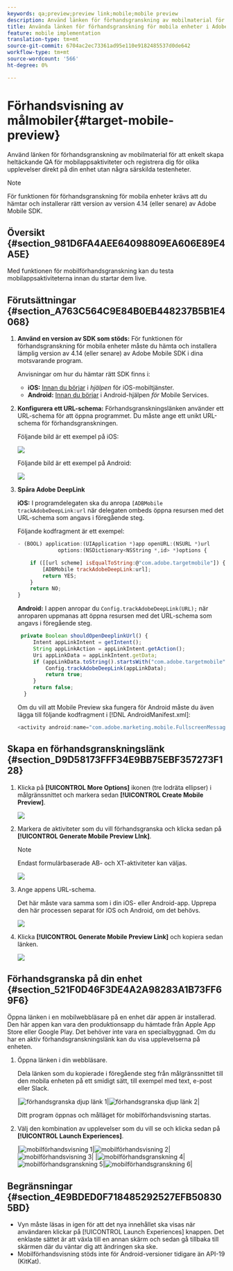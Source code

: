 ```yaml
---
keywords: qa;preview;preview link;mobile;mobile preview
description: Använd länken för förhandsgranskning av mobilmaterial för att enkelt skapa heltäckande QA för mobilappsaktiviteter och registrera dig för olika upplevelser direkt på din enhet utan några särskilda testenheter.
title: Använda länken för förhandsgranskning för mobila enheter i Adobe Target Mobile
feature: mobile implementation
translation-type: tm+mt
source-git-commit: 6704ac2ec73361ad95e110e9182485537d0de642
workflow-type: tm+mt
source-wordcount: '566'
ht-degree: 0%

---
```



# Förhandsvisning av målmobiler{#target-mobile-preview}

Använd länken för förhandsgranskning av mobilmaterial för att enkelt skapa heltäckande QA för mobilappsaktiviteter och registrera dig för olika upplevelser direkt på din enhet utan några särskilda testenheter.

>[!NOTE]
>
>För funktionen för förhandsgranskning för mobila enheter krävs att du hämtar och installerar rätt version av version 4.14 (eller senare) av Adobe Mobile SDK.

## Översikt {#section_981D6FA4AEE64098809EA606E89E4A5E}

Med funktionen för mobilförhandsgranskning kan du testa mobilappsaktiviteterna innan du startar dem live.

## Förutsättningar {#section_A763C564C9E84B0EB448237B5B1E4068}

1. **Använd en version av SDK som stöds:** För funktionen för förhandsgranskning för mobila enheter måste du hämta och installera lämplig version av 4.14 (eller senare) av Adobe Mobile SDK i dina motsvarande program.

   Anvisningar om hur du hämtar rätt SDK finns i:

   * **iOS:** [Innan du börjar](https://experienceleague.adobe.com/docs/mobile-services/ios/getting-started-ios/requirements.html) i *hjälpen* för iOS-mobiltjänster.
   * **Android:** [Innan du börjar](https://experienceleague.adobe.com/docs/mobile-services/android/getting-started-android/requirements.html) i Android-hjälpen *för* Mobile Services.

1. **Konfigurera ett URL-schema:** Förhandsgranskningslänken använder ett URL-schema för att öppna programmet. Du måste ange ett unikt URL-schema för förhandsgranskningen.

   Följande bild är ett exempel på iOS:

   ![](assets/mobile-preview-url-scheme-ios.png)

   Följande bild är ett exempel på Android:

   ![](assets/Android_Deeplink.png)

1. **Spåra Adobe DeepLink**

   **iOS:** I programdelegaten ska du anropa `[ADBMobile trackAdobeDeepLink:url` när delegaten ombeds öppna resursen med det URL-schema som angavs i föregående steg.

   Följande kodfragment är ett exempel:

   ```javascript
   - (BOOL) application:(UIApplication *)app openURL:(NSURL *)url 
                options:(NSDictionary<NSString *,id> *)options { 
   
       if ([[url scheme] isEqualToString:@"com.adobe.targetmobile"]) { 
           [ADBMobile trackAdobeDeepLink:url]; 
           return YES; 
       } 
       return NO; 
   } 
   ```

   **Android:** I appen anropar du `Config.trackAdobeDeepLink(URL);` när anroparen uppmanas att öppna resursen med det URL-schema som angavs i föregående steg.

   ```javascript
    private Boolean shouldOpenDeeplinkUrl() { 
        Intent appLinkIntent = getIntent(); 
        String appLinkAction = appLinkIntent.getAction(); 
        Uri appLinkData = appLinkIntent.getData; 
        if (appLinkData.toString().startsWith("com.adobe.targetmobile")) { 
            Config.trackAdobeDeepLink(appLinkData); 
            return true; 
        } 
        return false; 
     }
   ```

   Om du vill att Mobile Preview ska fungera för Android måste du även lägga till följande kodfragment i [!DNL AndroidManifest.xml]:

   ```javascript
   <activity android:name="com.adobe.marketing.mobile.FullscreenMessageActivity" />
   ```

## Skapa en förhandsgranskningslänk {#section_D9D58173FFF34E9BB75EBF357273F128}

1. Klicka på **[!UICONTROL More Options]** ikonen (tre lodräta ellipser) i målgränssnittet och markera sedan **[!UICONTROL Create Mobile Preview]**.

   ![](assets/mobile-preview-create.png)

1. Markera de aktiviteter som du vill förhandsgranska och klicka sedan på **[!UICONTROL Generate Mobile Preview LInk]**.

   >[!NOTE]
   >
   >Endast formulärbaserade AB- och XT-aktiviteter kan väljas.

   ![](assets/mobile-preview-select-activities.png)

1. Ange appens URL-schema.

   Det här måste vara samma som i din iOS- eller Android-app. Upprepa den här processen separat för iOS och Android, om det behövs.

   ![](assets/mobile-preview-enter-url-scheme.png)

1. Klicka **[!UICONTROL Generate Mobile Preview Link]** och kopiera sedan länken.

   ![](assets/mobile-preview-generate-and-copy.png)

## Förhandsgranska på din enhet {#section_521F0D46F3DE4A2A98283A1B73FF69F6}

Öppna länken i en mobilwebbläsare på en enhet där appen är installerad. Den här appen kan vara den produktionsapp du hämtade från Apple App Store eller Google Play. Det behöver inte vara en specialbyggnad. Om du har en aktiv förhandsgranskningslänk kan du visa upplevelserna på enheten.

1. Öppna länken i din webbläsare.

   Dela länken som du kopierade i föregående steg från målgränssnittet till den mobila enheten på ett smidigt sätt, till exempel med text, e-post eller Slack.

   |![förhandsgranska djup länk 1](/help/c-target-mobile-app/assets/mobile-preview-open-deeplink.png)|![förhandsgranska djup länk 2](/help/c-target-mobile-app/assets/mobile-preview-open-app.png)|

   Ditt program öppnas och målläget för mobilförhandsvisning startas.

1. Välj den kombination av upplevelser som du vill se och klicka sedan på **[!UICONTROL Launch Experiences]**.

   |![mobilförhandsvisning 1](/help/c-target-mobile-app/assets/mobile-preview-experience-selection-1.png)|![mobilförhandsvisning 2](/help/c-target-mobile-app/assets/mobile-preview-experience-result-1-france.png)|![mobilförhandsvisning 3](/help/c-target-mobile-app/assets/mobile-preview-experience-result-1-shipfree.png)|
|![mobilförhandsgranskning 4](/help/c-target-mobile-app/assets/mobile-preview-experience-selection-2.png)|![mobilförhandsgranskning 5](/help/c-target-mobile-app/assets/mobile-preview-experience-result-2-aus.png)|![mobilförhandsgranskning 6](/help/c-target-mobile-app/assets/mobile-preview-experience-result-2-10off.png)|

## Begränsningar {#section_4E9BDED0F718485292527EFB508305BD}

* Vyn måste läsas in igen för att det nya innehållet ska visas när användaren klickar på [!UICONTROL Launch Experiences] knappen. Det enklaste sättet är att växla till en annan skärm och sedan gå tillbaka till skärmen där du väntar dig att ändringen ska ske.
* Mobilförhandsvisning stöds inte för Android-versioner tidigare än API-19 (KitKat).